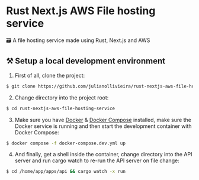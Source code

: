 # Rust Next.js AWS File hosting service
🗃️ A file hosting service made using Rust, Next.js and AWS


## ⚒️ Setup a local development environment

1. First of all, clone the project:

```bash
$ git clone https://github.com/julianollivieira/rust-nextjs-aws-file-hosting-service
```

2. Change directory into the project root:
```bash
$ cd rust-nextjs-aws-file-hosting-service
```

3. Make sure you have [Docker](https://docs.docker.com/get-docker/) & [Docker Compose](https://docs.docker.com/compose/install/) installed, make sure the Docker service is running and then start the development container with Docker Compose:

```bash
$ docker compose -f docker-compose.dev.yml up
```

4. And finally, get a shell inside the container, change directory into the API server and run cargo watch to re-run the API server on file change:

```bash
$ cd /home/app/apps/api && cargo watch -x run
```